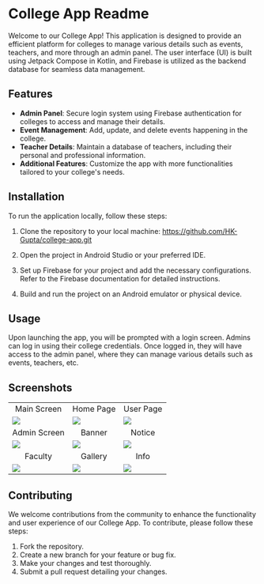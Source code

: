 # College App Readme

Welcome to our College App! This application is designed to provide an efficient platform for colleges to manage various details such as events, teachers, and more through an admin panel. The user interface (UI) is built using Jetpack Compose in Kotlin, and Firebase is utilized as the backend database for seamless data management.

## Features

- **Admin Panel**: Secure login system using Firebase authentication for colleges to access and manage their details.
- **Event Management**: Add, update, and delete events happening in the college.
- **Teacher Details**: Maintain a database of teachers, including their personal and professional information.
- **Additional Features**: Customize the app with more functionalities tailored to your college's needs.

## Installation

To run the application locally, follow these steps:

1. Clone the repository to your local machine: https://github.com/HK-Gupta/college-app.git

2. Open the project in Android Studio or your preferred IDE.

3. Set up Firebase for your project and add the necessary configurations. Refer to the Firebase documentation for detailed instructions.

4. Build and run the project on an Android emulator or physical device.

## Usage

Upon launching the app, you will be prompted with a login screen. Admins can log in using their college credentials. Once logged in, they will have access to the admin panel, where they can manage various details such as events, teachers, etc.

## Screenshots

<table>
  <tr align="center">
    <td>Main Screen</td>
     <td>Home Page</td>
     <td>User Page</td>
  </tr>
  <tr>
    <td><img src="https://github.com/HK-Gupta/College-App/assets/116277672/718eb0e8-56df-42ad-b167-9eef7f5e6389"></td>
    <td><img src="https://github.com/HK-Gupta/College-App/assets/116277672/a474a792-3098-411d-8fa0-88477ed32928"></td>
    <td><img src="https://github.com/HK-Gupta/College-App/assets/116277672/43540b6e-393a-46f5-b526-82ef0222e646"></td>
  </tr>
  <tr align="center">
     <td>Admin Screen</td>
     <td>Banner</td>
     <td>Notice</td>
  </tr>
  <tr>
    <td><img src="https://github.com/HK-Gupta/College-App/assets/116277672/3b905838-1851-441c-9d8a-b46d6d43716d"></td>
    <td><img src="https://github.com/HK-Gupta/College-App/assets/116277672/c0428b4a-9e0c-4eea-a4e4-cddaa0d769b5"></td>
    <td><img src="https://github.com/HK-Gupta/College-App/assets/116277672/4331a7ee-db6b-48b2-aece-00b357347d2c"></td>
  </tr>
  <tr align="center">
    <td>Faculty</td>
     <td>Gallery</td>
     <td>Info</td>
  </tr>
  <tr>
    <td><img src="https://github.com/HK-Gupta/College-App/assets/116277672/fc893517-8c28-46d0-8a64-0ca277ba82d9"></td>
    <td><img src="https://github.com/HK-Gupta/College-App/assets/116277672/0b104d01-4d2a-4faa-8c01-77a5b0b145e2"></td>
    <td><img src="https://github.com/HK-Gupta/College-App/assets/116277672/cf7c7b43-b142-496c-be17-22a61d4cd7a2"></td>
  </tr>
 </table>


## Contributing

We welcome contributions from the community to enhance the functionality and user experience of our College App. To contribute, please follow these steps:

1. Fork the repository.
2. Create a new branch for your feature or bug fix.
3. Make your changes and test thoroughly.
4. Submit a pull request detailing your changes.
